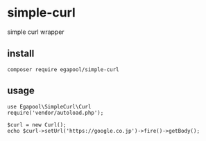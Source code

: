 # simple-curl
simple curl wrapper

## install

```
composer require egapool/simple-curl
```

## usage

```
use Egapool\SimpleCurl\Curl
require('vendor/autoload.php');

$curl = new Curl();
echo $curl->setUrl('https://google.co.jp')->fire()->getBody();

```
